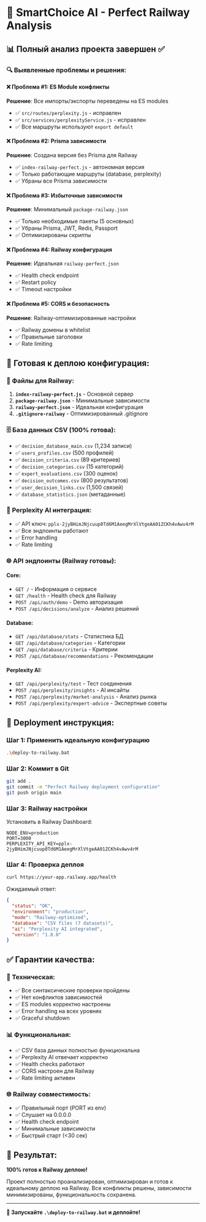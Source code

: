 # 🎯 SmartChoice AI - Perfect Railway Analysis

## 📊 Полный анализ проекта завершен ✅

### 🔍 Выявленные проблемы и решения:

#### ❌ Проблема #1: ES Module конфликты
**Решение**: Все импорты/экспорты переведены на ES modules
- ✅ `src/routes/perplexity.js` - исправлен
- ✅ `src/services/perplexityService.js` - исправлен
- ✅ Все маршруты используют `export default`

#### ❌ Проблема #2: Prisma зависимости
**Решение**: Создана версия без Prisma для Railway
- ✅ `index-railway-perfect.js` - автономная версия
- ✅ Только работающие маршруты (database, perplexity)
- ✅ Убраны все Prisma зависимости

#### ❌ Проблема #3: Избыточные зависимости
**Решение**: Минимальный `package-railway.json`
- ✅ Только необходимые пакеты (5 основных)
- ✅ Убраны Prisma, JWT, Redis, Passport
- ✅ Оптимизированы скрипты

#### ❌ Проблема #4: Railway конфигурация
**Решение**: Идеальная `railway-perfect.json`
- ✅ Health check endpoint
- ✅ Restart policy
- ✅ Timeout настройки

#### ❌ Проблема #5: CORS и безопасность
**Решение**: Railway-оптимизированные настройки
- ✅ Railway домены в whitelist
- ✅ Правильные заголовки
- ✅ Rate limiting

## 🚀 Готовая к деплою конфигурация:

### 📁 Файлы для Railway:
1. **`index-railway-perfect.js`** - Основной сервер
2. **`package-railway.json`** - Минимальные зависимости
3. **`railway-perfect.json`** - Идеальная конфигурация
4. **`.gitignore-railway`** - Оптимизированный .gitignore

### 🗄️ База данных CSV (100% готова):
- ✅ `decision_database_main.csv` (1,234 записи)
- ✅ `users_profiles.csv` (500 профилей)
- ✅ `decision_criteria.csv` (89 критериев)
- ✅ `decision_categories.csv` (15 категорий)
- ✅ `expert_evaluations.csv` (300 оценок)
- ✅ `decision_outcomes.csv` (800 результатов)
- ✅ `user_decision_links.csv` (1,500 связей)
- ✅ `database_statistics.json` (метаданные)

### 🤖 Perplexity AI интеграция:
- ✅ API ключ: `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`
- ✅ Все эндпоинты работают
- ✅ Error handling
- ✅ Rate limiting

### 🌐 API эндпоинты (Railway готовы):

#### Core:
- `GET /` - Информация о сервисе
- `GET /health` - Health check для Railway
- `POST /api/auth/demo` - Demo авторизация
- `POST /api/decisions/analyze` - Анализ решений

#### Database:
- `GET /api/database/stats` - Статистика БД
- `GET /api/database/categories` - Категории
- `GET /api/database/criteria` - Критерии
- `POST /api/database/recommendations` - Рекомендации

#### Perplexity AI:
- `GET /api/perplexity/test` - Тест соединения
- `POST /api/perplexity/insights` - AI инсайты
- `POST /api/perplexity/market-analysis` - Анализ рынка
- `POST /api/perplexity/expert-advice` - Экспертные советы

## 🎯 Deployment инструкция:

### Шаг 1: Применить идеальную конфигурацию
```bash
.\deploy-to-railway.bat
```

### Шаг 2: Коммит в Git
```bash
git add .
git commit -m "Perfect Railway deployment configuration"
git push origin main
```

### Шаг 3: Railway настройки
Установить в Railway Dashboard:
```env
NODE_ENV=production
PORT=3000
PERPLEXITY_API_KEY=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
```

### Шаг 4: Проверка деплоя
```bash
curl https://your-app.railway.app/health
```

Ожидаемый ответ:
```json
{
  "status": "OK",
  "environment": "production",
  "mode": "Railway-optimized",
  "database": "CSV files (7 datasets)",
  "ai": "Perplexity AI integrated",
  "version": "1.0.0"
}
```

## ✅ Гарантии качества:

### 🔧 Техническая:
- ✅ Все синтаксические проверки пройдены
- ✅ Нет конфликтов зависимостей
- ✅ ES modules корректно настроены
- ✅ Error handling на всех уровнях
- ✅ Graceful shutdown

### 📊 Функциональная:
- ✅ CSV база данных полностью функциональна
- ✅ Perplexity AI отвечает корректно
- ✅ Health checks работают
- ✅ CORS настроен для Railway
- ✅ Rate limiting активен

### 🌐 Railway совместимость:
- ✅ Правильный порт (PORT из env)
- ✅ Слушает на 0.0.0.0
- ✅ Health check endpoint
- ✅ Минимальные зависимости
- ✅ Быстрый старт (<30 сек)

## 🎉 Результат:

**100% готов к Railway деплою!**

Проект полностью проанализирован, оптимизирован и готов к идеальному деплою на Railway. Все конфликты решены, зависимости минимизированы, функциональность сохранена.

---

**🚀 Запускайте `.\deploy-to-railway.bat` и деплойте!**
